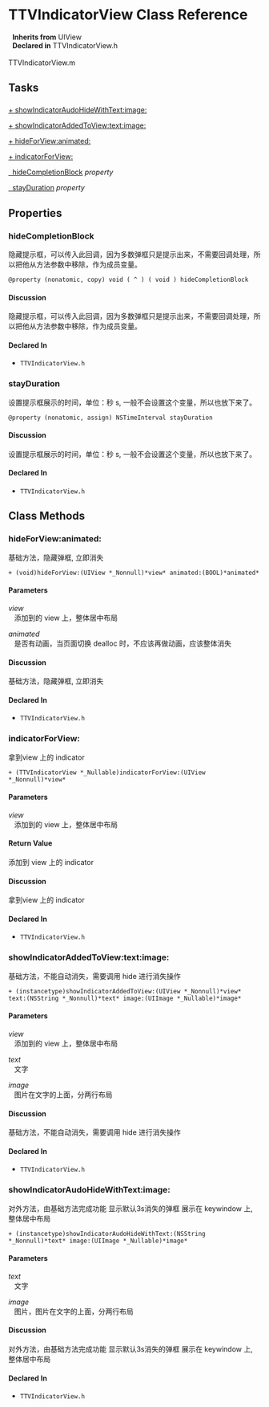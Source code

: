 # TTVIndicatorView Class Reference

&nbsp;&nbsp;**Inherits from** UIView  
&nbsp;&nbsp;**Declared in** TTVIndicatorView.h<br />  
TTVIndicatorView.m  

## Tasks

### 

[+&nbsp;showIndicatorAudoHideWithText:image:](#//api/name/showIndicatorAudoHideWithText:image:)  

[+&nbsp;showIndicatorAddedToView:text:image:](#//api/name/showIndicatorAddedToView:text:image:)  

[+&nbsp;hideForView:animated:](#//api/name/hideForView:animated:)  

[+&nbsp;indicatorForView:](#//api/name/indicatorForView:)  

[&nbsp;&nbsp;hideCompletionBlock](#//api/name/hideCompletionBlock) *property* 

[&nbsp;&nbsp;stayDuration](#//api/name/stayDuration) *property* 

## Properties

<a name="//api/name/hideCompletionBlock" title="hideCompletionBlock"></a>
### hideCompletionBlock

隐藏提示框，可以传入此回调，因为多数弹框只是提示出来，不需要回调处理，所以把他从方法参数中移除，作为成员变量。

`@property (nonatomic, copy) void ( ^ ) ( void ) hideCompletionBlock`

#### Discussion
隐藏提示框，可以传入此回调，因为多数弹框只是提示出来，不需要回调处理，所以把他从方法参数中移除，作为成员变量。

#### Declared In
* `TTVIndicatorView.h`

<a name="//api/name/stayDuration" title="stayDuration"></a>
### stayDuration

设置提示框展示的时间，单位：秒 s, 一般不会设置这个变量，所以也放下来了。

`@property (nonatomic, assign) NSTimeInterval stayDuration`

#### Discussion
设置提示框展示的时间，单位：秒 s, 一般不会设置这个变量，所以也放下来了。

#### Declared In
* `TTVIndicatorView.h`

<a title="Class Methods" name="class_methods"></a>
## Class Methods

<a name="//api/name/hideForView:animated:" title="hideForView:animated:"></a>
### hideForView:animated:

基础方法，隐藏弹框, 立即消失

`+ (void)hideForView:(UIView *_Nonnull)*view* animated:(BOOL)*animated*`

#### Parameters

*view*  
&nbsp;&nbsp;&nbsp;添加到的 view 上，整体居中布局  

*animated*  
&nbsp;&nbsp;&nbsp;是否有动画，当页面切换 dealloc 时，不应该再做动画，应该整体消失  

#### Discussion
基础方法，隐藏弹框, 立即消失

#### Declared In
* `TTVIndicatorView.h`

<a name="//api/name/indicatorForView:" title="indicatorForView:"></a>
### indicatorForView:

拿到view 上的 indicator

`+ (TTVIndicatorView *_Nullable)indicatorForView:(UIView *_Nonnull)*view*`

#### Parameters

*view*  
&nbsp;&nbsp;&nbsp;添加到的 view 上，整体居中布局  

#### Return Value
添加到 view 上的 indicator

#### Discussion
拿到view 上的 indicator

#### Declared In
* `TTVIndicatorView.h`

<a name="//api/name/showIndicatorAddedToView:text:image:" title="showIndicatorAddedToView:text:image:"></a>
### showIndicatorAddedToView:text:image:

基础方法，不能自动消失，需要调用 hide 进行消失操作

`+ (instancetype)showIndicatorAddedToView:(UIView *_Nonnull)*view* text:(NSString *_Nonnull)*text* image:(UIImage *_Nullable)*image*`

#### Parameters

*view*  
&nbsp;&nbsp;&nbsp;添加到的 view 上，整体居中布局  

*text*  
&nbsp;&nbsp;&nbsp;文字  

*image*  
&nbsp;&nbsp;&nbsp;图片在文字的上面，分两行布局  

#### Discussion
基础方法，不能自动消失，需要调用 hide 进行消失操作

#### Declared In
* `TTVIndicatorView.h`

<a name="//api/name/showIndicatorAudoHideWithText:image:" title="showIndicatorAudoHideWithText:image:"></a>
### showIndicatorAudoHideWithText:image:

对外方法，由基础方法完成功能
显示默认3s消失的弹框
展示在 keywindow 上, 整体居中布局

`+ (instancetype)showIndicatorAudoHideWithText:(NSString *_Nonnull)*text* image:(UIImage *_Nullable)*image*`

#### Parameters

*text*  
&nbsp;&nbsp;&nbsp;文字  

*image*  
&nbsp;&nbsp;&nbsp;图片，图片在文字的上面，分两行布局  

#### Discussion
对外方法，由基础方法完成功能
显示默认3s消失的弹框
展示在 keywindow 上, 整体居中布局

#### Declared In
* `TTVIndicatorView.h`

